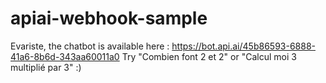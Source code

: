# apiai-webhook-sample

Evariste, the chatbot is available here : https://bot.api.ai/45b86593-6888-41a6-8b6d-343aa60011a0 
Try "Combien font 2 et 2" or "Calcul moi 3 multiplié par 3" :)
